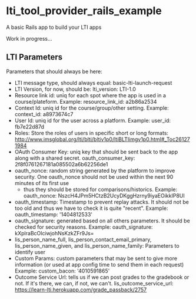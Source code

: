 lti_tool_provider_rails_example
===============================

A basic Rails app to build your LTI apps 

Work in progress...

## LTI Parameters

Parameters that should always be here:
 
*  LTI message type, should always equal:  basic-lti-launch-request
*  LTI Version, for now, should be: lti_version: LTI-1.0
*  Resource link id: uniq for each spot where the app is used in a course/plateform. Example: resource_link_id: a2b86a2534
*  Context Id: uniq id for the course/group/other setting. Example: context_id: a8973674c7
*  User Id: uniq id for the user across a platform. Example: user_id: fb7e22d87d
*  Roles: Store the roles of users in specific short or long formats: http://www.imsglobal.org/lti/blti/bltiv1p0/ltiBLTIimgv1p0.html#_Toc261271984 
*  OAuth Consumer Key: uniq key that should be sent back to the app along with a shared secret. oauth_consumer_key: 2f8f0761267181a085502a6b62256de1
*  oauth_nonce: random string generated by the platform to improve security. One oauth_nonce should not be used within the next 90 minutes of its first use
    - thus they should be stored for comparisons/historics. Example: oauth_nonce: NszcH4JPm5HCtzB2UcyDKggHzrny9iyaEOikkIP8UI
*  oauth_timestamp: Timestamp to prevent replay attacks. It should not be too old and thus we have to check it is quite "recent". 
    Example: oauth_timestamp: '1404812533'
*  oauth_signature: generated based on all others parameters. It should be checked for security reasons. Example: oauth_signature: kXplraBcOlciwjohNsKzkZFr9Js=
*  lis_person_name_full, lis_person_contact_email_primary, lis_person_name_given, and lis_person_name_family: 
    Parameters to identify user
*  Custom Params: custom parameters that may be sent to give more information (or used at app config time to send them in each request)
    Example: custom_bacon: '4010591865'
*  Outcome Service Url: tells us if we can post grades to the gradebook or not. If it's there, we can, if not, we can't. 
    lis_outcome_service_url: https://learn-lti.herokuapp.com/grade_passback/2757